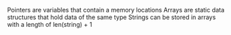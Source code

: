 Pointers are variables that contain a memory locations
Arrays are static data structures that hold data of the same type
Strings can be stored in arrays with a length of len(string) + 1
